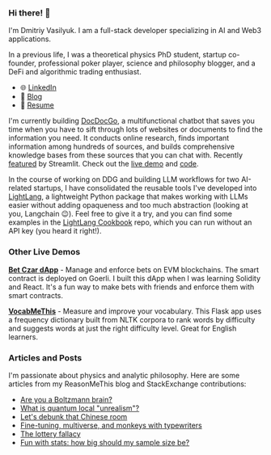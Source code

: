 ### Hi there! 👋

I'm Dmitriy Vasilyuk. I am a full-stack developer specializing in AI and Web3 applications.

In a previous life, I was a theoretical physics PhD student, startup co-founder, professional poker player, science and philosophy blogger, and a DeFi and algorithmic trading enthusiast.

- 🌐 [LinkedIn](https://linkedin.com/in/dmitriyvasilyuk)
- 📝 [Blog](https://www.reasonmethis.com)
- 📄 [Resume](https://github.com/reasonmethis/resume/)

I'm currently building [DocDocGo](https://github.com/reasonmethis/docdocgo-core/), a multifunctional chatbot that saves you time when you have to sift through lots of websites or documents to find the information you need. It conducts online research, finds important information among hundreds of sources, and builds comprehensive knowledge bases from these sources that you can chat with. Recently [featured](https://www.linkedin.com/posts/streamlit_ai-rag-chatgpt-activity-7189352534971486208-woYY/?utm_source=share&utm_medium=member_desktop) by Streamlit. Check out the [live demo](https://docdocgo.streamlit.app) and [code](https://github.com/reasonmethis/docdocgo-core/).

In the course of working on DDG and building LLM workflows for two AI-related startups, I have consolidated the reusable tools I've developed into [LightLang](https://pypi.org/project/lightlang/), a lightweight Python package that makes working with LLMs easier without adding opaqueness and too much abstraction (looking at you, Langchain 😉). Feel free to give it a try, and you can find some examples in the [LightLang Cookbook](https://github.com/reasonmethis/llm-workflow-cookbook-lightlang) repo, which you can run without an API key (you heard it right!).

### Other Live Demos

**[Bet Czar dApp](https://reasonmethis.github.io/bet-czar-frontend)** - Manage and enforce bets on EVM blockchains. The smart contract is deployed on Goerli. I built this dApp when I was learning Solidity and React. It's a fun way to make bets with friends and enforce them with smart contracts.

**[VocabMeThis](https://www.reasonmethis.com/2021/05/vocabmethis-measure-and-improve-your.html)** - Measure and improve your vocabulary. This Flask app uses a frequency dictionary built from NLTK corpora to rank words by difficulty and suggests words at just the right difficulty level. Great for English learners.

### Articles and Posts

I'm passionate about physics and analytic philosophy. Here are some articles from my ReasonMeThis blog and StackExchange contributions:

- [Are you a Boltzmann brain?](https://www.reasonmethis.com/2021/02/are-you-boltzmann-brain.html)
- [What is quantum local "unrealism"?](https://physics.stackexchange.com/a/600229/280578)
- [Let's debunk that Chinese room](https://www.reasonmethis.com/2021/07/lets-try-to-debunk-that-chinese-room.html)
- [Fine-tuning, multiverse, and monkeys with typewriters](https://www.reasonmethis.com/2021/01/fine-tuning-multiverse-and-monkeys.html)
- [The lottery fallacy](https://www.reasonmethis.com/2021/03/the-lottery-fallacy.html)
- [Fun with stats: how big should my sample size be?](https://www.reasonmethis.com/2022/10/fun-with-stats-how-big-should-my-sample.html)

